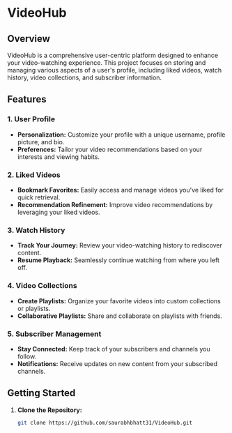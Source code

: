 # VideoHub

## Overview

VideoHub is a comprehensive user-centric platform designed to enhance your video-watching experience. This project focuses on storing and managing various aspects of a user's profile, including liked videos, watch history, video collections, and subscriber information.

## Features

### 1. User Profile

- **Personalization:** Customize your profile with a unique username, profile picture, and bio.
- **Preferences:** Tailor your video recommendations based on your interests and viewing habits.

### 2. Liked Videos

- **Bookmark Favorites:** Easily access and manage videos you've liked for quick retrieval.
- **Recommendation Refinement:** Improve video recommendations by leveraging your liked videos.

### 3. Watch History

- **Track Your Journey:** Review your video-watching history to rediscover content.
- **Resume Playback:** Seamlessly continue watching from where you left off.

### 4. Video Collections

- **Create Playlists:** Organize your favorite videos into custom collections or playlists.
- **Collaborative Playlists:** Share and collaborate on playlists with friends.

### 5. Subscriber Management

- **Stay Connected:** Keep track of your subscribers and channels you follow.
- **Notifications:** Receive updates on new content from your subscribed channels.

## Getting Started

1. **Clone the Repository:**
   ```bash
   git clone https://github.com/saurabhbhatt31/VideoHub.git
